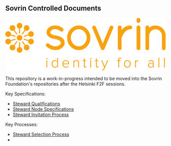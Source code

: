 ## Sovrin Controlled Documents

![logo](banner.png)

This repository is a work-in-progress intended to be moved into the Sovrin Foundation's repositories after the Helsinki F2F sessions.



Key Specifications:
* [Steward Qualifications](keydocs/sovrin-steward-qualifications.md)
* [Steward Node Specifications](keydocs/sovrin-steward-node-specifications.md)
* [Steward Invitation Process](keydocs/sovrin-steward-invitation-process.md)

Key Processes:
* [Steward Selection Process](keydocs/sovrin-steward-selection-process.md)
* 
